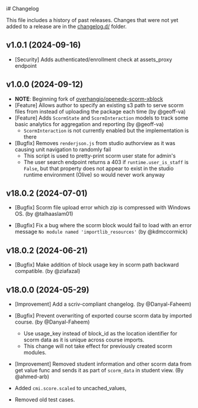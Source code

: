 i# Changelog

This file includes a history of past releases. Changes that were not yet added to a release are in the [changelog.d/](./changelog.d) folder.

<!--
⚠️ DO NOT ADD YOUR CHANGES TO THIS FILE! (unless you want to modify existing changelog entries in this file)
Changelog entries are managed by scriv. After you have made some changes to this plugin, create a changelog entry with:
    scriv create
Edit and commit the newly-created file in changelog.d.
If you need to create a new release, create a separate commit just for that. It is important to respect these
instructions, because git commits are used to generate release notes:
  - Modify the version number in `__about__.py`.
  - Collect changelog entries with `scriv collect`
  - The title of the commit should be the same as the new version: "vX.Y.Z".
-->

<!-- scriv-insert-here -->

<a id='changelog-1.0.1'></a>
## v1.0.1 (2024-09-16)

- [Security] Adds authenticated/enrollment check at assets_proxy endpoint

<a id='changelog-1.0.0'></a>
## v1.0.0 (2024-09-12)

- **NOTE**: Beginning fork of [overhangio/openedx-scorm-xblock](https://github.com/overhangio/openedx-scorm-xblock/tree/v18.0.2)
- [Feature] Allows author to specify an existing s3 path to serve scorm files from instead of uploading the package each time (by @geoff-va)
- [Feature] Adds `ScormState` and `ScormInteraction` models to track some basic analytics for aggregation and reporting (by @geoff-va)
  - `ScormInteraction` is not currently enabled but the implementation is there
- [Bugfix] Removes `renderjson.js` from studio authorview as it was causing unit navigation to randomly fail
  - This script is used to pretty-print scorm user state for admin's
  - The user search endpoint returns a 403 if `runtime.user_is_staff` is `False`, but that property does not appear to exist in the studio runtime environment (Olive) so would never work anyway

<a id='changelog-18.0.2'></a>
## v18.0.2 (2024-07-01)

- [Bugfix] Scorm file upload error which zip is compressed with Windows OS. (by @talhaaslam01)

- [Bugfix] Fix a bug where the scorm block would fail to load with an error message `No module named 'importlib_resources'` (by @kdmccormick)

<a id='changelog-18.0.1'></a>
## v18.0.2 (2024-06-21)

- [Bugfix] Make addition of block usage key in scorm path backward compatible. (by @ziafazal)

<a id='changelog-18.0.0'></a>
## v18.0.0 (2024-05-29)

- [Improvement] Add a scriv-compliant changelog. (by @Danyal-Faheem)

- [Bugfix] Prevent overwriting of exported course scorm data by imported course. (by @Danyal-Faheem)
  - Use usage_key instead of block_id as the location identifier for scorm data as it is unique across course imports.
  - This change will not take effect for previously created scorm modules.

- [Improvement] Removed student information and other scorm data from get value func and sends it as part of
`scorm_data` in student view. (By @ahmed-arb)
 - Added `cmi.score.scaled` to uncached_values,
 - Removed old test cases.
